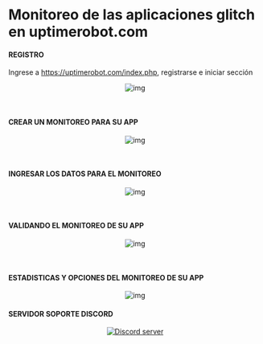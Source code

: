 # Monitoreo de las aplicaciones glitch en uptimerobot.com

#### REGISTRO
Ingrese a https://uptimerobot.com/index.php, registrarse e iniciar sección
<br/>
<p align="center">
    <img src="https://i.imgur.com/t8gcFO8.png" alt="img">
</p>
<br/>

#### CREAR UN MONITOREO PARA SU APP
<p align="center">
    <img src="https://i.imgur.com/gvEHngx.png" alt="img">
</p>
<br/>

#### INGRESAR LOS DATOS PARA EL MONITOREO
<p align="center">
    <img src="https://i.imgur.com/nWTtgd0.png" alt="img">
</p>
<br/>

#### VALIDANDO EL MONITOREO DE SU APP
<p align="center">
    <img src="https://i.imgur.com/5EgPwJw.png" alt="img">
</p>
<br/>

#### ESTADISTICAS Y OPCIONES DEL MONITOREO DE SU APP
<p align="center">
    <img src="https://i.imgur.com/WNurYQA.png" alt="img">
</p>


#### SERVIDOR SOPORTE DISCORD
<p align="center">
  <a href="https://discord.gg/VxwER6t"><img src="https://discordapp.com/api/guilds/312846399731662850/widget.png?style=banner2" alt="Discord server"></a>
</p>
